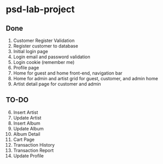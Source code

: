 # psd-lab-project

## Done
1. Customer Register Validation
2. Register customer to database
3. Initial login page
4. Login email and password validation
5. Login cookie (remember me)
6. Profile page
7. Home for guest and home front-end, navigation bar
8. Home for admin and artist grid for guest, customer, and admin home
9. Artist detail page for customer and admin

## TO-DO
6. Insert Artist
7. Update Artist
8. Insert Album
9. Update Album
10. Album Detail
11. Cart Page
12. Transaction History
13. Transaction Report
14. Update Profile  
